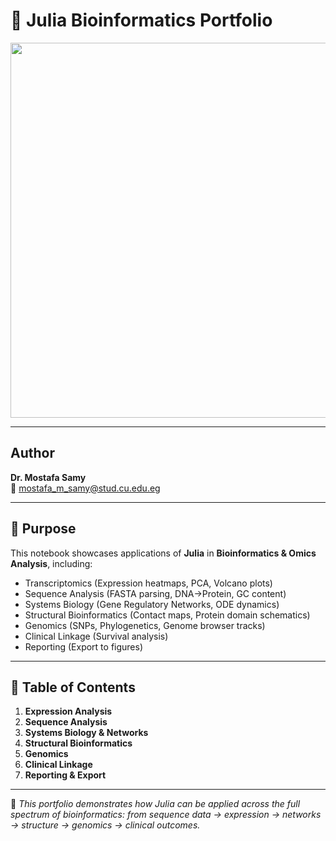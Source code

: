 # 🧬 Julia Bioinformatics Portfolio

<img src="[https://upload.wikimedia.org/wikipedia/commons/f/fb/DNA_double_helix_horizontal.png](https://www.thoughtco.com/thmb/8Xg3DqaMKQZrY11S8Rl62m6wEFA=/750x0/filters:no_upscale():max_bytes(150000):strip_icc():format(webp)/3-D_DNA-56a09ae45f9b58eba4b20266.jpg)" width="600"/>

---

## Author  
**Dr. Mostafa Samy**  
📧 mostafa_m_samy@stud.cu.edu.eg  

---

## 🎯 Purpose  
This notebook showcases applications of **Julia** in **Bioinformatics & Omics Analysis**, including:

- Transcriptomics (Expression heatmaps, PCA, Volcano plots)
- Sequence Analysis (FASTA parsing, DNA→Protein, GC content)
- Systems Biology (Gene Regulatory Networks, ODE dynamics)
- Structural Bioinformatics (Contact maps, Protein domain schematics)
- Genomics (SNPs, Phylogenetics, Genome browser tracks)
- Clinical Linkage (Survival analysis)
- Reporting (Export to figures)

---

## 📖 Table of Contents
1. **Expression Analysis**  
2. **Sequence Analysis**  
3. **Systems Biology & Networks**  
4. **Structural Bioinformatics**  
5. **Genomics**  
6. **Clinical Linkage**  
7. **Reporting & Export**  

---

🧬 *This portfolio demonstrates how Julia can be applied across the full spectrum of bioinformatics: from sequence data → expression → networks → structure → genomics → clinical outcomes.*
